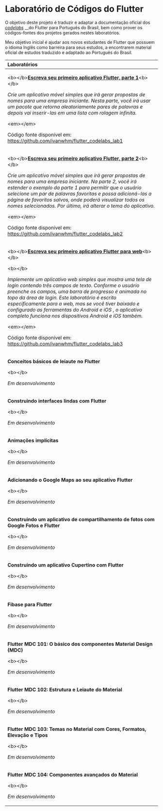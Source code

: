 # Laboratório de Códigos do Flutter

O objetivo deste projeto é traduzir e adaptar a documentação oficial dos [_codelabs_](https://flutter.dev/docs/codelabs) __do Flutter para Português do Brasil, bem como prover os códigos-fontes dos projetos gerados nestes laboratórios.

Meu objetivo inicial é ajudar aos novos estudantes de Flutter que possuem o idioma Inglês como barreira para seus estudos, a encontrarem material oficial de estudos traduzido e adaptado ao Português do Brasil.

<table>
  <thead>
    <tr>
      <th style="text-align:left">Laborat&#xF3;rio<b>s</b>
      </th>
    </tr>
  </thead>
  <tbody>
    <tr>
      <td style="text-align:left">
        <p>&lt;b&gt;&lt;/b&gt;<a href="https://ivanwhm.gitbook.io/laboratorios-de-codigo-do-flutter/escreva-seu-primeiro-aplicativo-flutter-parte-1/introducao"><b>Escreva seu primeiro aplicativo Flutter, parte 1</b></a>&lt;b&gt;&lt;/b&gt;</p>
        <p></p>
        <p><em>Crie um aplicativo m&#xF3;vel simples que ir&#xE1; gerar  propostas de nomes para uma empresa iniciante. Nesta parte, voc&#xEA; ir&#xE1; usar um pacote que retorna aleatoriamente pares de palavras e depois vai inserir-las em uma lista com rolagem infinita.</em>
        </p>
        <p>&lt;em&gt;&lt;/em&gt;</p>
        <p>C&#xF3;digo fonte dispon&#xED;vel em: <a href="https://github.com/ivanwhm/flutter_codelabs_lab1">https://github.com/ivanwhm/flutter_codelabs_lab1</a>
        </p>
      </td>
    </tr>
    <tr>
      <td style="text-align:left">
        <p>&lt;b&gt;&lt;/b&gt;<a href="https://ivanwhm.gitbook.io/laboratorios-de-codigo-do-flutter/escreva-seu-primeiro-aplicativo-flutter-parte-2/introducao"><b>Escreva seu primeiro aplicativo Flutter, parte 2</b></a>&lt;b&gt;&lt;/b&gt;</p>
        <p></p>
        <p><em>Crie um aplicativo m&#xF3;vel simples que ir&#xE1; gerar  propostas de nomes para uma empresa iniciante. Na parte 2, voc&#xEA; ir&#xE1; estender o exemplo da parte 1 para permitir que o usu&#xE1;rio selecione um par de palavras favoritas e possa adicion&#xE1;-las a p&#xE1;gina de favoritos salvos, onde poder&#xE1; visualizar todos os nomes selecionados. Por &#xFA;ltimo, ir&#xE1; alterar o tema do aplicativo.</em>
        </p>
        <p>&lt;em&gt;&lt;/em&gt;</p>
        <p>C&#xF3;digo fonte dispon&#xED;vel em: <a href="https://github.com/ivanwhm/flutter_codelabs_lab2">https://github.com/ivanwhm/flutter_codelabs_lab2</a>
        </p>
      </td>
    </tr>
    <tr>
      <td style="text-align:left">
        <p>&lt;b&gt;&lt;/b&gt;<a href="https://ivanwhm.gitbook.io/laboratorios-de-codigo-do-flutter/escreva-seu-primeiro-aplicativo-flutter-para-web/introducao"><b>Escreva seu primeiro aplicativo Flutter para web</b></a>&lt;b&gt;&lt;/b&gt;</p>
        <p>&lt;b&gt;&lt;/b&gt;</p>
        <p><em>Implemente um aplicativo web simples que mostra uma tela de login contendo tr&#xEA;s campos de texto. Conforme o usu&#xE1;rio preenche os campos, uma barra de progresso &#xE9; animada no topo da &#xE1;rea de login. Este laborat&#xF3;rio &#xE9; escrito especificamente para a web, mas se voc&#xEA; tiver baixado e configurado as ferramentas do Android e iOS , o aplicativo completo funciona nos dispositivos Android e iOS tamb&#xE9;m.</em>
        </p>
        <p>&lt;em&gt;&lt;/em&gt;</p>
        <p>C&#xF3;digo fonte dispon&#xED;vel em: <a href="https://github.com/ivanwhm/flutter_codelabs_lab3">https://github.com/ivanwhm/flutter_codelabs_lab3</a>
        </p>
      </td>
    </tr>
    <tr>
      <td style="text-align:left">
        <p><b>Conceitos b&#xE1;sicos de leiaute no Flutter</b>
        </p>
        <p>&lt;b&gt;&lt;/b&gt;</p>
        <p><em>Em desenvolvimento</em>
        </p>
      </td>
    </tr>
    <tr>
      <td style="text-align:left">
        <p><b>Construindo interfaces lindas com Flutter</b>
        </p>
        <p>&lt;b&gt;&lt;/b&gt;</p>
        <p><em>Em desenvolvimento</em>
        </p>
      </td>
    </tr>
    <tr>
      <td style="text-align:left">
        <p><b>Anima&#xE7;&#xF5;es impl&#xED;citas</b>
        </p>
        <p>&lt;b&gt;&lt;/b&gt;</p>
        <p><em>Em desenvolvimento</em>
        </p>
      </td>
    </tr>
    <tr>
      <td style="text-align:left">
        <p><b>Adicionando o Google Maps ao seu aplicativo Flutter</b>
        </p>
        <p>&lt;b&gt;&lt;/b&gt;</p>
        <p><em>Em desenvolvimento</em>
        </p>
      </td>
    </tr>
    <tr>
      <td style="text-align:left">
        <p><b>Construindo um aplicativo de compartilhamento de fotos com Google Fotos e Flutter</b>
        </p>
        <p>&lt;b&gt;&lt;/b&gt;</p>
        <p><em>Em desenvolvimento</em>
        </p>
      </td>
    </tr>
    <tr>
      <td style="text-align:left">
        <p><b>Construindo um aplicativo Cupertino com Flutter</b>
        </p>
        <p>&lt;b&gt;&lt;/b&gt;</p>
        <p><em>Em desenvolvimento</em>
        </p>
      </td>
    </tr>
    <tr>
      <td style="text-align:left">
        <p><b>Fibase para Flutter</b>
        </p>
        <p>&lt;b&gt;&lt;/b&gt;</p>
        <p><em>Em desenvolvimento</em>
        </p>
      </td>
    </tr>
    <tr>
      <td style="text-align:left">
        <p><b>Flutter MDC 101: O b&#xE1;sico dos componentes Material Design (MDC)</b>
        </p>
        <p>&lt;b&gt;&lt;/b&gt;</p>
        <p><em>Em desenvolvimento</em>
        </p>
      </td>
    </tr>
    <tr>
      <td style="text-align:left">
        <p><b>Flutter MDC 102: Estrutura e Leiaute do Material</b>
        </p>
        <p>&lt;b&gt;&lt;/b&gt;</p>
        <p><em>Em desenvolvimento</em>
        </p>
      </td>
    </tr>
    <tr>
      <td style="text-align:left">
        <p><b>Flutter MDC 103: Temas no Material com Cores, Formatos, Eleva&#xE7;&#xE3;o e Tipos</b>
        </p>
        <p>&lt;b&gt;&lt;/b&gt;</p>
        <p><em>Em desenvolvimento</em>
        </p>
      </td>
    </tr>
    <tr>
      <td style="text-align:left">
        <p><b>Flutter MDC 104: Componentes avan&#xE7;ados do Material</b>
        </p>
        <p>&lt;b&gt;&lt;/b&gt;</p>
        <p><em>Em desenvolvimento</em>
        </p>
      </td>
    </tr>
  </tbody>
</table>

